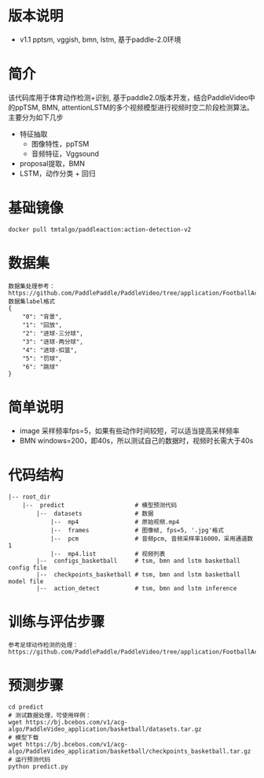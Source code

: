 
# 版本说明
 - v1.1 pptsm, vggish, bmn, lstm, 基于paddle-2.0环境


# 简介
该代码库用于体育动作检测+识别, 基于paddle2.0版本开发，结合PaddleVideo中的ppTSM, BMN, attentionLSTM的多个视频模型进行视频时空二阶段检测算法。
主要分为如下几步
 - 特征抽取
    - 图像特性，ppTSM
    - 音频特征，Vggsound
 - proposal提取，BMN
 - LSTM，动作分类 + 回归

# 基础镜像
```
docker pull tmtalgo/paddleaction:action-detection-v2
```

# 数据集
```
数据集处理参考：https://github.com/PaddlePaddle/PaddleVideo/tree/application/FootballAction/datasets
数据集label格式
{
    "0": "背景",
    "1": "回放",
    "2": "进球-三分球",
    "3": "进球-两分球",
    "4": "进球-扣篮",
    "5": "罚球",
    "6": "跳球"
}
```

# 简单说明
 - image 采样频率fps=5，如果有些动作时间较短，可以适当提高采样频率
 - BMN windows=200，即40s，所以测试自己的数据时，视频时长需大于40s

# 代码结构
```
|-- root_dir
    |--  predict                    # 模型预测代码
        |--  datasets               # 数据
            |--  mp4                # 原始视频.mp4
            |--  frames             # 图像帧, fps=5, '.jpg'格式
            |--  pcm                # 音频pcm, 音频采样率16000，采用通道数1
            |--  mp4.list           # 视频列表
        |--  configs_basketball     # tsm, bmn and lstm basketball config file
        |--  checkpoints_basketball # tsm, bmn and lstm basketball model file
        |--  action_detect          # tsm, bmn and lstm inference

```
# 训练与评估步骤
```
参考足球动作检测的处理：https://github.com/PaddlePaddle/PaddleVideo/tree/application/FootballAction
```
# 预测步骤
```
cd predict 
# 测试数据处理，可使用样例：
wget https://bj.bcebos.com/v1/acg-algo/PaddleVideo_application/basketball/datasets.tar.gz
# 模型下载
wget https://bj.bcebos.com/v1/acg-algo/PaddleVideo_application/basketball/checkpoints_basketball.tar.gz
# 运行预测代码
python predict.py
```

